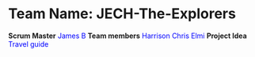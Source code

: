 # Team Name: JECH-The-Explorers
**Scrum Master** <span style="color:blue">James B</span> **Team members** <span style="color:blue">Harrison Chris Elmi</span> **Project Idea** <span style="color:blue">Travel guide</span>
